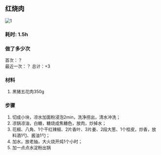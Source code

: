 ## 红烧肉

![1](./pics/20220405203445.jpg)

### 耗时: 1.5h

### 做了多少次
首次：？  
最近一次：？
总计：+3  

### 材料
1. 黑猪五花肉350g

### 步骤
1. 切成小块，凉水加面粉浸泡2min，洗净捞出，清水冲洗；
2. 凉锅凉油，白糖，糖烧成焦糖色，放肉，炒掉水；
3. 花椒、八角、1个干红辣椒、2片香叶、3片姜、2段大葱、1个桂皮，炒香，放料酒1勺、酱油1勺；
4. 加水，放老抽，大火烧开炖1个小时；
5. 加一点点水淀粉出锅
